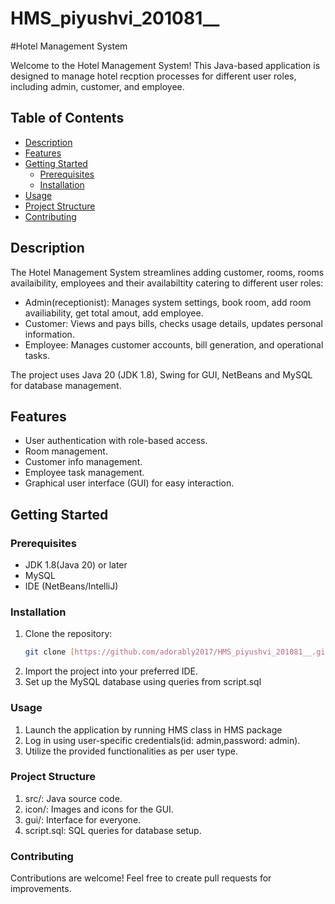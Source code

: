 # HMS_piyushvi_201081__

#Hotel Management System

Welcome to the Hotel Management System! This Java-based application is designed to manage hotel recption processes for different user roles, including admin, customer, and employee.

## Table of Contents

- [Description](#description)
- [Features](#features)
- [Getting Started](#getting-started)
  - [Prerequisites](#prerequisites)
  - [Installation](#installation)
- [Usage](#usage)
- [Project Structure](#project-structure)
- [Contributing](#contributing)

## Description

The Hotel Management System streamlines adding customer, rooms, rooms availaibility, employees and their availabiltity catering to different user roles:

- Admin(receptionist): Manages system settings, book room, add room availiability, get total amout, add employee.
- Customer: Views and pays bills, checks usage details, updates personal information.
- Employee: Manages customer accounts, bill generation, and operational tasks.

The project uses Java 20 (JDK 1.8), Swing for GUI, NetBeans and MySQL for database management.

## Features

- User authentication with role-based access.
- Room management.
- Customer info management.
- Employee task management.
- Graphical user interface (GUI) for easy interaction.

## Getting Started

### Prerequisites

- JDK 1.8(Java 20) or later
- MySQL
- IDE (NetBeans/IntelliJ)

### Installation

1. Clone the repository:
   ```sh
   git clone [https://github.com/adorably2017/HMS_piyushvi_201081__.git]
2. Import the project into your preferred IDE.
3. Set up the MySQL database using queries from script.sql
   
### Usage
1. Launch the application by running HMS class in HMS package
2. Log in using user-specific credentials(id: admin,password: admin).
3. Utilize the provided functionalities as per user type.

### Project Structure
1. src/: Java source code.
2. icon/: Images and icons for the GUI.
3. gui/: Interface for everyone.
4. script.sql: SQL queries for database setup.

### Contributing
Contributions are welcome! Feel free to create pull requests for improvements.
